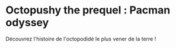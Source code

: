 # Octopushy the prequel : Pacman odyssey

Découvrez l'histoire de l'octopodidé le plus vener de la terre !
